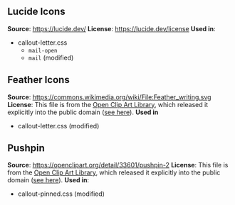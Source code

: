 Lucide Icons
------------

**Source**: https://lucide.dev/
**License**: https://lucide.dev/license
**Used in**:
- callout-letter.css
  - `mail-open`
  - `mail` (modified)

Feather Icons
-------------

**Source**: https://commons.wikimedia.org/wiki/File:Feather_writing.svg
**License**: This file is from the [Open Clip Art Library](https://openclipart.org/), which released it explicitly into the public domain ([see here](https://openclipart.org/share)). 
**Used in**
- callout-letter.css (modified)

Pushpin
-------

**Source**: https://openclipart.org/detail/33601/pushpin-2
**License**: This file is from the [Open Clip Art Library](https://openclipart.org/), which released it explicitly into the public domain ([see here](https://openclipart.org/share)).
**Used in**:
- callout-pinned.css (modified)